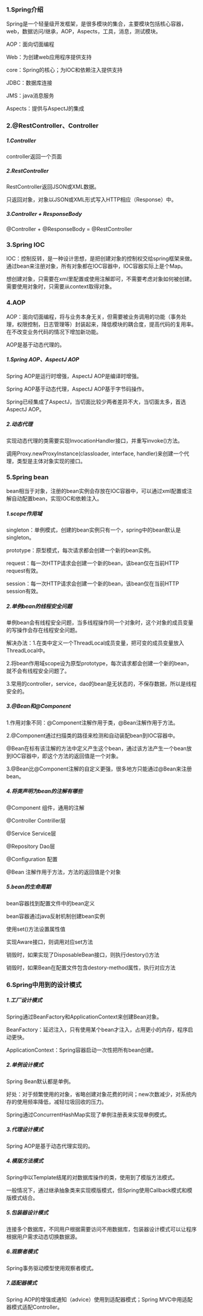 ### 1.Spring介绍

Spring是一个轻量级开发框架，是很多模块的集合，主要模块包括核心容器，web，数据访问/继承，AOP，Aspects，工具，消息，测试模块。

AOP：面向切面编程

Web：为创建web应用程序提供支持

core：Spring的核心；为IOC和依赖注入提供支持

JDBC：数据库连接

JMS：java消息服务

Aspects：提供与AspectJ的集成

### 2.@RestController、Controller

##### 1.Controller

controller返回一个页面

##### 2.RestController

RestController返回JSON或XML数据。

只返回对象，对象以JSON或XML形式写入HTTP相应（Response）中。

##### 3.Controller + ResponseBody

@Controller + @ResponseBody = @RestController

### 3.Spring IOC

IOC：控制反转，是一种设计思想，是把创建对象的控制权交给spring框架来做。通过bean来注册对象，所有对象都在IOC容器中，IOC容器实际上是个Map。

想创建对象，只需要在xml里配置或使用注解即可，不需要考虑对象如何被创建。需要使用对象时，只需要从context取得对象。

### 4.AOP

AOP：面向切面编程，将与业务本身无关，但需要被业务调用的功能（事务处理，权限控制，日志管理等）封装起来，降低模块的耦合度，提高代码的复用率。在不改变业务代码的情况下增加新功能。

AOP是基于动态代理的。

##### 1.Spring AOP、AspectJ AOP

Spring AOP是运行时增强，AspectJ AOP是编译时增强。

Spring AOP基于动态代理，AspectJ AOP基于字节码操作。

Spring已经集成了AspectJ，当切面比较少两者差异不大，当切面太多，首选AspectJ AOP。

##### 2.动态代理

实现动态代理的类需要实现InvocationHandler接口，并重写invoke()方法。

调用Proxy.newProxyInstance(classloader, interface, handler)来创建一个代理，类型是主体对象实现的接口。

### 5.Spring bean

bean相当于对象，注册的bean实例会存放在IOC容器中，可以通过xml配置或注解自动配置bean，实现IOC和依赖注入。

##### 1.scope作用域

singleton：单例模式，创建的bean实例只有一个，spring中的bean默认是singleton。

prototype：原型模式，每次请求都会创建一个新的bean实例。

request：每一次HTTP请求会创建一个新的bean，该bean仅在当前HTTP request有效。

session：每一次HTTP请求会创建一个新的bean，该bean仅在当前HTTP session有效。

##### 2.单例bean的线程安全问题

单例bean会有线程安全问题，当多线程操作同一个对象时，这个对象的成员变量的写操作会存在线程安全问题。

解决办法：1.在类中定义一个ThreadLocal成员变量，把可变的成员变量放入ThreadLocal中。

2.将bean作用域scope设为原型prototype，每次请求都会创建一个新的bean，就不会有线程安全问题了。

3.常用的controller，service，dao的bean是无状态的，不保存数据，所以是线程安全的。

##### 3.@Bean和@Component

1.作用对象不同：@Component注解作用于类，@Bean注解作用于方法。

2.@Component通过扫描类的路径来检测和自动装配bean到IOC容器中。

@Bean在标有该注解的方法中定义产生这个bean，通过该方法产生一个bean放到IOC容器中，即这个方法的返回值是一个对象。

3.@Bean比@Component注解的自定义更强，很多地方只能通过@Bean来注册bean。

##### 4.将类声明为bean的注解有哪些

@Component 组件，通用的注解

@Controller Contriller层

@Service Service层

@Repository Dao层

@Configuration 配置

@Bean 注解作用于方法，方法的返回值是个对象

##### 5.bean的生命周期

bean容器找到配置文件中的bean定义

bean容器通过java反射机制创建bean实例

使用set()方法设置属性值

实现Aware接口，则调用对应set方法



销毁时，如果实现了DisposableBean接口，则执行destory()方法

销毁时，如果Bean在配置文件包含destory-method属性，执行对应方法

### 6.Spring中用到的设计模式

##### 1.工厂设计模式

Spring通过BeanFactory和ApplicationContext来创建Bean对象。

BeanFactory：延迟注入，只有使用某个bean才注入，占用更小的内存，程序启动更快。

ApplicationContext：Spring容器启动一次性把所有bean创建。

##### 2.单例设计模式

Spring Bean默认都是单例。

好处：对于频繁使用的对象，省略创建对象花费的时间；new次数减少，对系统内存的使用频率降低，减轻垃圾回收的压力。

Spring通过ConcurrentHashMap实现了单例注册表来实现单例模式。

##### 3.代理设计模式

Spring AOP是基于动态代理实现的。

##### 4.模版方法模式

Spring中以Template结尾的对数据库操作的类，使用到了模版方法模式。

一般情况下，通过继承抽象类来实现模版模式，但Spring使用Callback模式和模版模式结合。

##### 5.包装器设计模式

连接多个数据库，不同用户根据需要访问不用数据库，包装器设计模式可以让程序根据用户需求动态切换数据源。

##### 6.观察者模式

Spring事务驱动模型使用观察者模式。

##### 7.适配器模式

Spring AOP的增强或通知（advice）使用到适配器模式；Spring MVC中用适配器模式适配Controller。